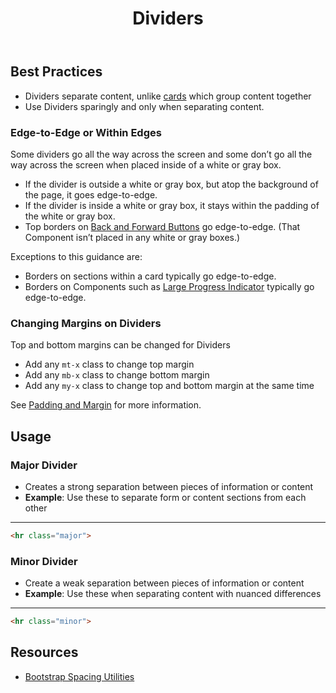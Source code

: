 ﻿---
title: Dividers
summary: Dividers separate content into clear, meaningful groups.
tags: components, dividers
layout: guide
eleventyNavigation:
  key: Dividers
  parent: Components
  order: 160
  excerpt: Dividers separate content into clear, meaningful groups.
  img: /img/illustrations/illus-divider.svg
---
 
## Best Practices

- Dividers separate content, unlike [cards](/components/card) which group content together
- Use Dividers sparingly and only when separating content.

### Edge-to-Edge or Within Edges

Some dividers go all the way across the screen and some don’t go all the way across the screen when placed inside of a white or gray box. 

- If the divider is outside a white or gray box, but atop the background of the page, it goes edge-to-edge.
- If the divider is inside a white or gray box, it stays within the padding of the white or gray box.
- Top borders on [Back and Forward Buttons](/components/back-and-forward-buttons/) go edge-to-edge. (That Component isn’t placed in any white or gray boxes.)

Exceptions to this guidance are:

- Borders on sections within a card typically go edge-to-edge.
- Borders on Components such as [Large Progress Indicator](/components/progress/) typically go edge-to-edge.

### Changing Margins on Dividers

Top and bottom margins can be changed for Dividers 
  - Add any `mt-x` class to change top margin
  - Add any `mb-x` class to change bottom margin
  - Add any `my-x` class to change top and bottom margin at the same time

See [Padding and Margin](/foundation/spacing/) for more information. 

## Usage
### Major Divider

- Creates a strong separation between pieces of information or content
- **Example**: Use these to separate form or content sections from each other

<hr class="major">

``` html
<hr class="major">
```

### Minor Divider
- Create a weak separation between pieces of information or content
- **Example**: Use these when separating content with nuanced differences

<hr class="minor">

``` html
<hr class="minor">
```

## Resources
* <a href="https://getbootstrap.com/docs/4.5/utilities/spacing/" target="_blank">Bootstrap Spacing Utilities</a>
